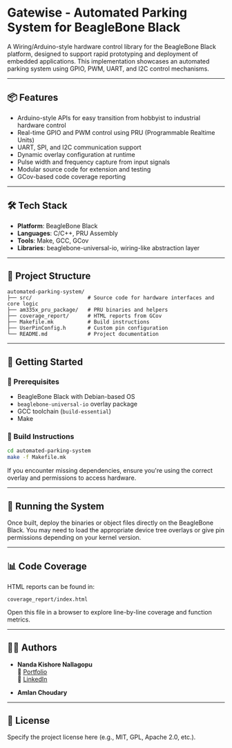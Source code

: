 
# Gatewise - Automated Parking System for BeagleBone Black

A Wiring/Arduino-style hardware control library for the BeagleBone Black platform, designed to support rapid prototyping and deployment of embedded applications. This implementation showcases an automated parking system using GPIO, PWM, UART, and I2C control mechanisms.

---

## 📦 Features

- Arduino-style APIs for easy transition from hobbyist to industrial hardware control
- Real-time GPIO and PWM control using PRU (Programmable Realtime Units)
- UART, SPI, and I2C communication support
- Dynamic overlay configuration at runtime
- Pulse width and frequency capture from input signals
- Modular source code for extension and testing
- GCov-based code coverage reporting

---

## 🛠 Tech Stack

- **Platform**: BeagleBone Black
- **Languages**: C/C++, PRU Assembly
- **Tools**: Make, GCC, GCov
- **Libraries**: beaglebone-universal-io, wiring-like abstraction layer

---

## 📁 Project Structure

```
automated-parking-system/
├── src/                  # Source code for hardware interfaces and core logic
├── am335x_pru_package/   # PRU binaries and helpers
├── coverage_report/      # HTML reports from GCov
├── Makefile.mk           # Build instructions
├── UserPinConfig.h       # Custom pin configuration
└── README.md             # Project documentation
```

---

## 🚀 Getting Started

### 🧰 Prerequisites

- BeagleBone Black with Debian-based OS
- `beaglebone-universal-io` overlay package
- GCC toolchain (`build-essential`)
- Make

### 🔧 Build Instructions

```bash
cd automated-parking-system
make -f Makefile.mk
```

If you encounter missing dependencies, ensure you're using the correct overlay and permissions to access hardware.

---

## 🧪 Running the System

Once built, deploy the binaries or object files directly on the BeagleBone Black. You may need to load the appropriate device tree overlays or give pin permissions depending on your kernel version.

---

## 📊 Code Coverage

HTML reports can be found in:
```
coverage_report/index.html
```

Open this file in a browser to explore line-by-line coverage and function metrics.

---

## 👨‍💻 Authors

- **Nanda Kishore Nallagopu**  
  🔗 [Portfolio](https://nandakishorenallagopu.com)  
  💼 [LinkedIn](https://linkedin.com/in/nandakishorenallagopu)

- **Amlan Choudary**

---

## 📄 License

Specify the project license here (e.g., MIT, GPL, Apache 2.0, etc.).

